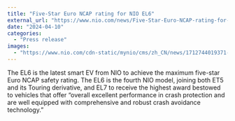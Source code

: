 ```yaml
---
title: "Five-Star Euro NCAP rating for NIO EL6"
external_url: "https://www.nio.com/news/Five-Star-Euro-NCAP-rating-for-NIO-EL6"
date: "2024-04-10"
categories:
  - "Press release"
images:
  - "https://www.nio.com/cdn-static/mynio/cms/zh_CN/news/1712744019371-1712744018287-05FF08D36B9831C4.jpeg"
---
```


The EL6 is the latest smart EV from NIO to achieve the maximum five-star Euro NCAP safety rating. The EL6 is the fourth NIO model, joining both ET5 and its Touring derivative, and EL7 to receive the highest award bestowed to vehicles that offer “overall excellent performance in crash protection and are well equipped with comprehensive and robust crash avoidance technology.”